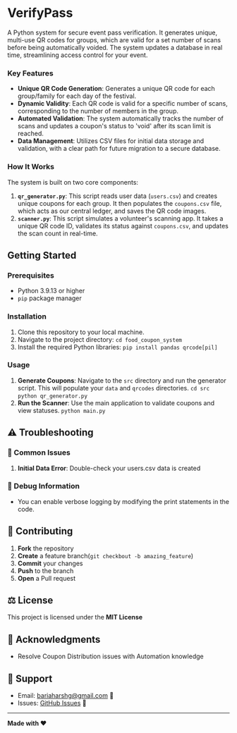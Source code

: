 # VerifyPass
A Python system for secure event pass verification. It generates unique, multi-use QR codes for groups, which are valid for a set number of scans before being automatically voided. The system updates a database in real time, streamlining access control for your event.

### **Key Features**
- **Unique QR Code Generation**: Generates a unique QR code for each group/family for each day of the festival.
- **Dynamic Validity**: Each QR code is valid for a specific number of scans, corresponding to the number of members in the group.
- **Automated Validation**: The system automatically tracks the number of scans and updates a coupon's status to 'void' after its scan limit is reached.
- **Data Management**: Utilizes CSV files for initial data storage and validation, with a clear path for future migration to a secure database.

### **How It Works**
The system is built on two core components:
1.  **`qr_generator.py`**: This script reads user data (`users.csv`) and creates unique coupons for each group. It then populates the `coupons.csv` file, which acts as our central ledger, and saves the QR code images.
2.  **`scanner.py`**: This script simulates a volunteer's scanning app. It takes a unique QR code ID, validates its status against `coupons.csv`, and updates the scan count in real-time.

## **Getting Started**

### **Prerequisites**
- Python 3.9.13 or higher
- `pip` package manager

### **Installation**
1.  Clone this repository to your local machine.
2.  Navigate to the project directory:
    `cd food_coupon_system`
3.  Install the required Python libraries:
    `pip install pandas qrcode[pil]`

### **Usage**
1.  **Generate Coupons**: Navigate to the `src` directory and run the generator script. This will populate your `data` and `qrcodes` directories.
    `cd src`
    `python qr_generator.py`
2.  **Run the Scanner**: Use the main application to validate coupons and view statuses.
    `python main.py`

## ⚠️ Troubleshooting

### 🚧 Common Issues
1. **Initial Data Error**: Double-check your users.csv data is created

### 🐛 Debug Information
- You can enable verbose logging by modifying the print statements in the code.

## 🤝 Contributing
1. **Fork** the repository
2. **Create** a feature branch(`git checkbout -b amazing_feature`)
3. **Commit** your changes
4. **Push** to the branch
5. **Open** a Pull request

## ⚖️ License
This project is licensed under the **MIT License**

## 🙏 Acknowledgments
- Resolve Coupon Distribution issues with Automation knowledge

## 💌 Support 
- Email: bariaharshg@gmail.com 📧
- Issues: [GitHub Issues](https://github.com/harshbaria7371/VerifyPass/issues) 🐛

---
**Made with ❤️**